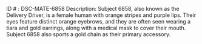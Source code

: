 ID # : DSC-MATE-6858
Description: Subject 6858, also known as the Delivery Driver, is a female human with orange stripes and purple lips. Their eyes feature distinct orange eyebrows, and they are often seen wearing a tiara and gold earrings, along with a medical mask to cover their mouth. Subject 6858 also sports a gold chain as their primary accessory.